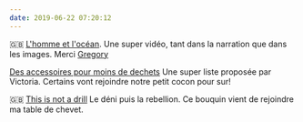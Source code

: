 ```yaml
---
date: 2019-06-22 07:20:12
---
```



🇬🇧 [L'homme et l'océan](https://vimeo.com/340888206). Une super vidéo, tant dans la narration que dans les images. Merci [Gregory](https://gregorymignard.com)

[Des accessoires pour moins de dechets](https://www.mangoandsalt.com/2019/06/17/7-accessoires-jadore-reduire-dechets/) Une super liste proposée par Victoria. Certains vont rejoindre notre petit cocon pour sur!

🇬🇧 [This is not a drill](https://www.theguardian.com/books/2019/apr/26/extinction-rebellion-rushes-activists-handbook-this-is-not-a-drill-into-print) Le déni puis la rebellion. Ce bouquin vient de rejoindre ma table de chevet.

